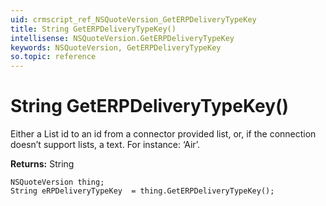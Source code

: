 ```yaml
---
uid: crmscript_ref_NSQuoteVersion_GetERPDeliveryTypeKey
title: String GetERPDeliveryTypeKey()
intellisense: NSQuoteVersion.GetERPDeliveryTypeKey
keywords: NSQuoteVersion, GetERPDeliveryTypeKey
so.topic: reference
---
```


# String GetERPDeliveryTypeKey()

Either a List id to an id from a connector provided list, or, if the connection doesn’t support lists, a text. For instance: ‘Air’.

**Returns:** String

```crmscript
NSQuoteVersion thing;
String eRPDeliveryTypeKey  = thing.GetERPDeliveryTypeKey();
```

